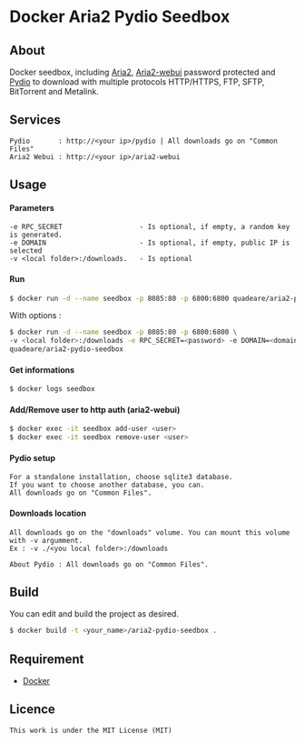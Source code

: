 # Docker Aria2 Pydio Seedbox

## About
Docker seedbox, including [Aria2](https://github.com/aria2/aria2), [Aria2-webui](https://github.com/ziahamza/webui-aria2) password protected and [Pydio](https://github.com/pydio/) to download with multiple protocols HTTP/HTTPS, FTP, SFTP, BitTorrent and Metalink.

## Services
```
Pydio       : http://<your ip>/pydio | All downloads go on "Common Files"
Aria2 Webui : http://<your ip>/aria2-webui
```

## Usage
#### Parameters
```
-e RPC_SECRET                   - Is optional, if empty, a random key is generated.
-e DOMAIN                       - Is optional, if empty, public IP is selected
-v <local folder>:/downloads.   - Is optional
```
#### Run

```sh
$ docker run -d --name seedbox -p 8085:80 -p 6800:6800 quadeare/aria2-pydio-seedbox
```
With options :
```sh
$ docker run -d --name seedbox -p 8085:80 -p 6800:6800 \
-v <local folder>:/downloads -e RPC_SECRET=<password> -e DOMAIN=<domain or ip> \
quadeare/aria2-pydio-seedbox
```
#### Get informations
```sh
$ docker logs seedbox
```
#### Add/Remove user to http auth (aria2-webui)
```sh
$ docker exec -it seedbox add-user <user>
$ docker exec -it seedbox remove-user <user>
```

#### Pydio setup
```
For a standalone installation, choose sqlite3 database.
If you want to choose another database, you can.
All downloads go on "Common Files".
```
#### Downloads location
```
All downloads go on the "downloads" volume. You can mount this volume with -v argumment.
Ex : -v ./<you local folder>:/downloads

About Pydio : All downloads go on "Common Files".
```
## Build
You can edit and build the project as desired.

```sh
$ docker build -t <your_name>/aria2-pydio-seedbox .
```

## Requirement
* [Docker](https://www.docker.com/)

## Licence
```
This work is under the MIT License (MIT)
```
